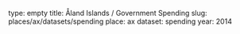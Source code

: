 type: empty
title: Åland Islands / Government Spending
slug: places/ax/datasets/spending
place: ax
dataset: spending
year: 2014
